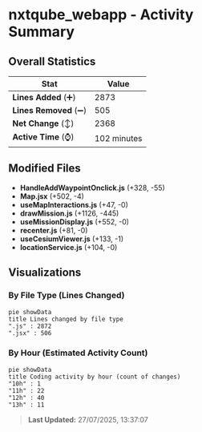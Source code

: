 # nxtqube_webapp - Activity Summary 

## Overall Statistics

| Stat                   | Value                                                             |
| ---------------------- | ----------------------------------------------------------------- |
| **Lines Added** (➕)   | 2873                                          |
| **Lines Removed** (➖) | 505                                        |
| **Net Change** (↕)    | 2368                |
| **Active Time** (⌚)   | 102 minutes |


## Modified Files
- **HandleAddWaypointOnclick.js** (+328, -55)
- **Map.jsx** (+502, -4)
- **useMapInteractions.js** (+47, -0)
- **drawMission.js** (+1126, -445)
- **useMissionDisplay.js** (+552, -0)
- **recenter.js** (+81, -0)
- **useCesiumViewer.js** (+133, -1)
- **locationService.js** (+104, -0)

## Visualizations

### By File Type (Lines Changed)

```mermaid
pie showData
title Lines changed by file type
".js" : 2872
".jsx" : 506
```

### By Hour (Estimated Activity Count)

```mermaid
pie showData
title Coding activity by hour (count of changes)
"10h" : 1
"11h" : 22
"12h" : 40
"13h" : 11
```


> **Last Updated:** 27/07/2025, 13:37:07
